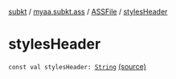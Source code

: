 [subkt](../../index.md) / [myaa.subkt.ass](../index.md) / [ASSFile](index.md) / [stylesHeader](./styles-header.md)

# stylesHeader

`const val stylesHeader: `[`String`](https://kotlinlang.org/api/latest/jvm/stdlib/kotlin/-string/index.html) [(source)](https://github.com/Myaamori/SubKt/blob/0.1.4/src/main/kotlin/myaa/subkt/ass/parser.kt#L88)